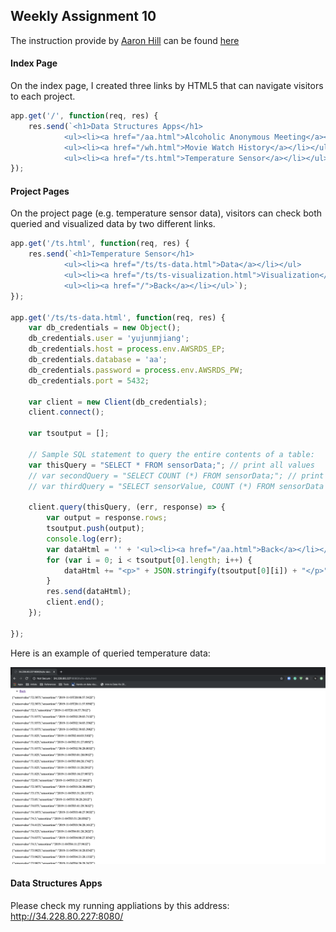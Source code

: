 ## Weekly Assignment 10

The instruction provide by [Aaron Hill](https://github.com/aaronxhill) can be found [here](https://github.com/visualizedata/data-structures/tree/master/weekly_assignment_10)

#### Index Page

On the index page, I created three links by HTML5 that can navigate visitors to each project.

```javascript
app.get('/', function(req, res) {
    res.send(`<h1>Data Structures Apps</h1>
            <ul><li><a href="/aa.html">Alcoholic Anonymous Meeting</a></li></ul>
            <ul><li><a href="/wh.html">Movie Watch History</a></li></ul>
            <ul><li><a href="/ts.html">Temperature Sensor</a></li></ul>`);
});
```

#### Project Pages

On the project page (e.g. temperature sensor data), visitors can check both queried and visualized data by two different links.

```javascript
app.get('/ts.html', function(req, res) {
    res.send(`<h1>Temperature Sensor</h1>
            <ul><li><a href="/ts/ts-data.html">Data</a></li></ul>
            <ul><li><a href="/ts/ts-visualization.html">Visualization</a></li></ul>
            <ul><li><a href="/">Back</a></li></ul>`);
});

app.get('/ts/ts-data.html', function(req, res) {
    var db_credentials = new Object();
    db_credentials.user = 'yujunmjiang';
    db_credentials.host = process.env.AWSRDS_EP;
    db_credentials.database = 'aa';
    db_credentials.password = process.env.AWSRDS_PW;
    db_credentials.port = 5432;

    var client = new Client(db_credentials);
    client.connect();

    var tsoutput = [];

    // Sample SQL statement to query the entire contents of a table:
    var thisQuery = "SELECT * FROM sensorData;"; // print all values
    // var secondQuery = "SELECT COUNT (*) FROM sensorData;"; // print the number of rows
    // var thirdQuery = "SELECT sensorValue, COUNT (*) FROM sensorData GROUP BY sensorValue;";

    client.query(thisQuery, (err, response) => {
        var output = response.rows;
        tsoutput.push(output);
        console.log(err);
        var dataHtml = '' + '<ul><li><a href="/aa.html">Back</a></li></ul>';
        for (var i = 0; i < tsoutput[0].length; i++) {
            dataHtml += "<p>" + JSON.stringify(tsoutput[0][i]) + "</p>";
        }
        res.send(dataHtml);
        client.end();
    });

});
```

Here is an example of queried temperature data:

<img src="https://github.com/yujunmjiang/data-structures-fall-19/blob/master/week10/image/sample-3.png">

#### Data Structures Apps
Please check my running appliations by this address: http://34.228.80.227:8080/
